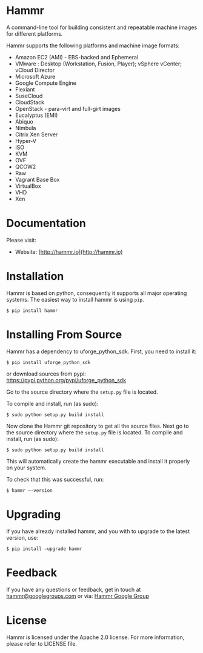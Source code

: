 Hammr
=====

A command-line tool for building consistent and repeatable machine images for different platforms.

Hammr supports the following platforms and machine image formats:

* Amazon EC2 (AMI) - EBS-backed and Ephemeral
* VMware : Desktop (Workstation, Fusion, Player); vSphere vCenter; vCloud Director
* Microsoft Azure
* Google Compute Engine
* Flexiant
* SuseCloud
* CloudStack
* OpenStack - para-virt and full-girt images
* Eucalyptus (EMI)
* Abiquo
* Nimbula
* Citrix Xen Server
* Hyper-V
* ISO
* KVM
* OVF
* QCOW2
* Raw
* Vagrant Base Box
* VirtualBox
* VHD
* Xen

Documentation
=============
Please visit:
* Website: [http://hammr.io](http://hammr.io)


Installation
============
Hammr is based on python, consequently it supports all major operating systems.  The easiest way to install hammr is using `pip`.

```
$ pip install hammr
```

Installing From Source
======================
Hammr has a dependency to uforge_python_sdk. First, you need to install it:

```
$ pip install uforge_python_sdk
```

or download sources from pypi: https://pypi.python.org/pypi/uforge_python_sdk

Go to the source directory where the `setup.py` file is located.

To compile and install, run (as sudo):

```
$ sudo python setup.py build install
```

Now clone the Hammr git repository to get all the source files.
Next go to the source directory where the `setup.py` file is located.
To compile and install, run (as sudo):

```
$ sudo python setup.py build install
```

This will automatically create the hammr executable and install it properly on your system.

To check that this was successful, run:

```
$ hammr —-version 
```

Upgrading
=========
If you have already installed hammr, and you with to upgrade to the latest version, use:
```
$ pip install —upgrade hammr
```


Feedback
========
If you have any questions or feedback, get in touch at [hammr@googlegroups.com](mailto:hammr%40googlegroups.com) or via: [Hammr Google Group](https://groups.google.com/d/forum/hammr)


License
=======
Hammr is licensed under the Apache 2.0 license. For more information, please refer to LICENSE file.

